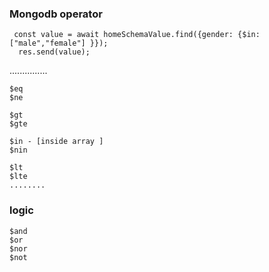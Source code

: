 ### Mongodb operator

     const value = await homeSchemaValue.find({gender: {$in:["male","female"] }});
      res.send(value);
   ...............
   
    $eq 
    $ne
    
    $gt
    $gte
    
    $in - [inside array ]
    $nin
    
    $lt
    $lte
    ........
### logic
    
    $and
    $or
    $nor
    $not




